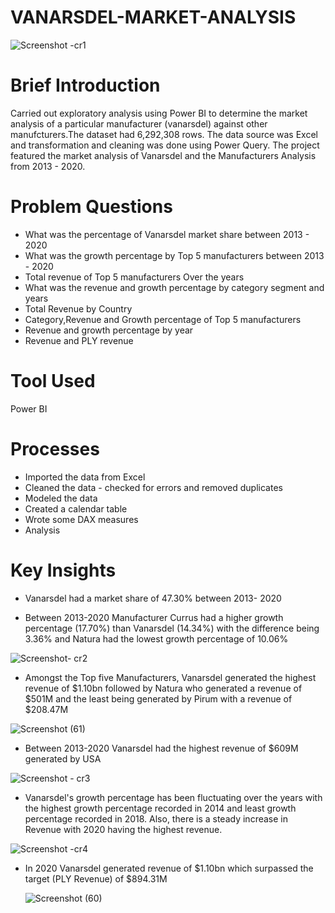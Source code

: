 # VANARSDEL-MARKET-ANALYSIS

![Screenshot -cr1](https://github.com/EstherNdu/VANARSDEL-MARKET-REPORT/assets/128849587/a9f5ebf7-dcb5-4cf9-a09a-04ea7b6eaa7e)



# Brief Introduction
Carried out exploratory analysis using Power BI to determine the market analysis of a particular 
manufacturer (vanarsdel) against other manufcturers.The dataset had 6,292,308 rows. The data source
was Excel and transformation and cleaning was done using Power Query. The project featured the market
analysis of Vanarsdel and the Manufacturers Analysis from 2013 - 2020.

# Problem Questions
* What was the percentage of Vanarsdel market share between 2013 - 2020
* What was the growth percentage by Top 5 manufacturers between 2013 - 2020
* Total revenue of Top 5 manufacturers Over the years
* What was the revenue and growth percentage by category segment and years
* Total Revenue by Country
* Category,Revenue and Growth percentage of Top 5 manufacturers
* Revenue and growth percentage by year
* Revenue and PLY revenue

# Tool Used
Power BI

# Processes
* Imported the data from Excel
* Cleaned the data - checked for errors and removed duplicates
* Modeled the data
* Created a calendar table
* Wrote some DAX measures
* Analysis


# Key Insights

* Vanarsdel had a market share of 47.30% between 2013- 2020

 
* Between 2013-2020 Manufacturer Currus had a higher growth percentage (17.70%) than Vanarsdel (14.34%) with the difference being 3.36%
  and Natura had the lowest growth percentage of 10.06%
  
![Screenshot- cr2](https://github.com/EstherNdu/VANARSDEL-MARKET-REPORT/assets/128849587/8cdc1168-0628-4726-aac0-174687d70109)


* Amongst the Top five Manufacturers, Vanarsdel generated the highest revenue of $1.10bn followed by Natura who generated a revenue of $501M
  and the least being generated by Pirum with a revenue of $208.47M

![Screenshot (61)](https://github.com/EstherNdu/VANARSDEL-MARKET-REPORT/assets/128849587/86f015f8-1d67-48d3-8fc5-6b935f2ee3f4)



* Between 2013-2020 Vanarsdel had the highest revenue of $609M generated by USA
  
![Screenshot - cr3](https://github.com/EstherNdu/VANARSDEL-MARKET-REPORT/assets/128849587/f669e4f8-aa61-4142-be1f-b231d890bf9f)


  
* Vanarsdel's growth percentage has been fluctuating over the years with the highest growth percentage recorded in 2014
 and least growth percentage recorded in 2018. Also, there is a steady increase in Revenue with 2020 having the highest revenue.

![Screenshot -cr4](https://github.com/EstherNdu/VANARSDEL-MARKET-REPORT/assets/128849587/d962600b-4f37-4378-a49b-6d514c81c0c7)



* In 2020 Vanarsdel generated revenue of $1.10bn which surpassed the target (PLY Revenue) of $894.31M

  ![Screenshot (60)](https://github.com/EstherNdu/VANARSDEL-MARKET-REPORT/assets/128849587/911812f7-f30d-45ae-a89e-2bd2bca4395c)









